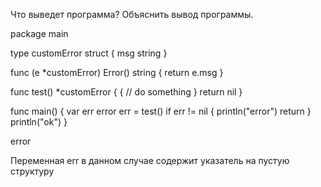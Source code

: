 Что выведет программа? Объяснить вывод программы.

package main

type customError struct {
msg string
}

func (e *customError) Error() string {
return e.msg
}

func test() *customError {
{
// do something
}
return nil
}

func main() {
var err error
err = test()
if err != nil {
println("error")
return
}
println("ok")
}

error

Переменная err в данном случае содержит указатель на пустую структуру
